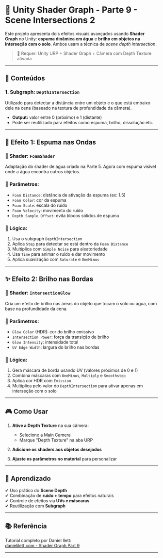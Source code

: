 # 🌊 Unity Shader Graph - Parte 9 - Scene Intersections 2

Este projeto apresenta dois efeitos visuais avançados usando **Shader Graph** no Unity: **espuma dinâmica em água** e **brilho em objetos na interseção com o solo**. Ambos usam a técnica de *scene depth intersection*.

> 🔧 Requer: Unity URP + Shader Graph + Câmera com Depth Texture ativada

---

## 📌 Conteúdos

### 1. Subgraph: `DepthIntersection`

Utilizado para detectar a distância entre um objeto e o que está embaixo dele na cena (baseado na textura de profundidade da câmera).

- **Output:** valor entre 0 (próximo) e 1 (distante)
- Pode ser reutilizado para efeitos como espuma, brilho, dissolução etc.

---

## 🌊 Efeito 1: Espuma nas Ondas

### 📁 Shader: `FoamShader`

Adaptação do shader de água criado na Parte 5. Agora com espuma visível onde a água encontra outros objetos.

### 🔧 Parâmetros:

- `Foam Distance`: distância de ativação da espuma (ex: 1.5)
- `Foam Color`: cor da espuma
- `Foam Scale`: escala do ruído
- `Foam Velocity`: movimento do ruído
- `Depth Sample Offset`: evita blocos sólidos de espuma

### 🔄 Lógica:

1. Usa o subgraph `DepthIntersection`
2. Aplica `Step` para detectar se está dentro da `Foam Distance`
3. Multiplica com `Simple Noise` para aleatoriedade
4. Usa `Time` para animar o ruído e dar movimento
5. Aplica suavização com `Saturate` e `OneMinus`

---

## ✨ Efeito 2: Brilho nas Bordas

### 📁 Shader: `IntersectionGlow`

Cria um efeito de brilho nas áreas do objeto que tocam o solo ou água, com base na profundidade da cena.

### 🔧 Parâmetros:

- `Glow Color` (HDR): cor do brilho emissivo
- `Intersection Power`: força da transição de brilho
- `Glow Intensity`: intensidade total
- `UV Edge Width`: largura do brilho nas bordas

### 🔄 Lógica:

1. Gera máscara de borda usando UV (valores próximos de 0 e 1)
2. Combina máscaras com `OneMinus`, `Multiply` e `Smoothstep`
3. Aplica cor HDR com `Emission`
4. Multiplica pelo valor do `DepthIntersection` para ativar apenas em interseção com o solo

---

## 🎮 Como Usar

1. **Ative a Depth Texture** na sua câmera:
   - Selecione a Main Camera
   - Marque "Depth Texture" na aba URP

2. **Adicione os shaders aos objetos desejados**
3. **Ajuste os parâmetros no material** para personalizar

---

## 🧠 Aprendizado

✔ Uso prático do **Scene Depth**  
✔ Combinação de **ruído + tempo** para efeitos naturais  
✔ Controle de efeitos via **UVs e máscaras**  
✔ Reutilização com **Subgraph**

---

## 📚 Referência

Tutorial completo por Daniel Ilett:  
[danielilett.com - Shader Graph Part 9](https://danielilett.com/2024-05-28-tut7-13-intro-to-shader-graph-part-9/)

---
